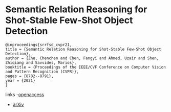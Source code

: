 # Semantic Relation Reasoning for Shot-Stable Few-Shot Object Detection

```
@inproceedings{srrfsd_cvpr21,
title = {Semantic Relation Reasoning for Shot-Stable Few-Shot Object Detection},
author = {Zhu, Chenchen and Chen, Fangyi and Ahmed, Uzair and Shen, Zhiqiang and Savvides, Marios},
booktitle = {Proceedings of the IEEE/CVF Conference on Computer Vision and Pattern Recognition (CVPR)},
pages = {8782--8791},
year = {2021}
}
```
links
-[openaccess](http://openaccess.thecvf.com//content/CVPR2021/html/Zhu_Semantic_Relation_Reasoning_for_Shot-Stable_Few-Shot_Object_Detection_CVPR_2021_paper.html)
- [arXiv](https://arxiv.org/abs/2103.01903)
